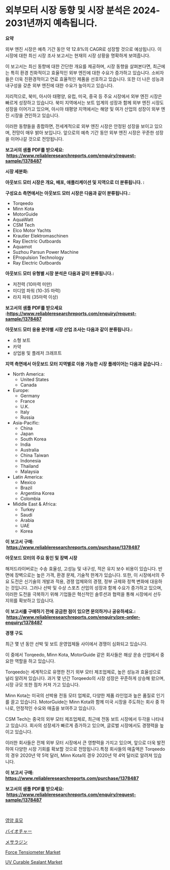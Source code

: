 <p><h1>외부모터 시장 동향 및 시장 분석은 2024-2031년까지 예측됩니다.</h1></p><p><strong>요약</strong></p>
<p><p>외부 엔진 시장은 예측 기간 동안 약 12.8%의 CAGR로 성장할 것으로 예상됩니다. 이 시장에 대한 최신 시장 조사 보고서는 현재의 시장 상황을 명확하게 보여줍니다. </p><p>이 보고서는 최신 동향에 대한 간단한 개요를 제공하며, 시장 동향을 살펴본다면, 최근에는 특히 환경 친화적이고 효율적인 외부 엔진에 대한 수요가 증가하고 있습니다. 소비자들은 더욱 친환경적이고 연료 효율적인 제품을 선호하고 있습니다. 또한 더 나은 성능과 내구성을 갖춘 외부 엔진에 대한 수요가 높아지고 있습니다. </p><p>지리적으로, 북미, 아시아 태평양, 유럽, 미국, 중국 등 주요 시장에서 외부 엔진 시장은 빠르게 성장하고 있습니다. 북미 지역에서는 보트 업계의 성장과 함께 외부 엔진 시장도 성장을 이어가고 있으며, 아시아 태평양 지역에서는 해양 및 여가 산업의 성장이 외부 엔진 시장을 견인하고 있습니다. </p><p>이러한 동향들을 종합하면, 전세계적으로 외부 엔진 시장은 안정된 성장을 보이고 있으며, 전망이 매우 밝아 보입니다. 앞으로의 예측 기간 동안 외부 엔진 시장은 꾸준한 성장을 이어나갈 것으로 전망됩니다.</p></p>
<p><strong>보고서의 샘플 PDF를 받으세요: &nbsp;<a href="https://www.reliableresearchreports.com/enquiry/request-sample/1378487">https://www.reliableresearchreports.com/enquiry/request-sample/1378487</a></strong></p>
<p><strong>시장 세분화:</strong></p>
<p><strong> 아웃보드 모터 시장은 개요, 배포, 애플리케이션 및 지역으로 더 분류됩니다. :</strong></p>
<p><strong>구성요소 측면에서는 아웃보드 모터 시장은 다음과 같이 분류됩니다.:</strong></p>
<p><ul><li>Torqeedo</li><li>Minn Kota</li><li>MotorGuide</li><li>AquaWatt</li><li>CSM Tech</li><li>Elco Motor Yachts</li><li>Krautler Elektromaschinen</li><li>Ray Electric Outboards</li><li>Aquamot</li><li>Suzhou Parsun Power Machine</li><li>EPropulsion Technology</li><li>Ray Electric Outboards</li></ul></p>
<p><strong> 아웃보드 모터 유형별 시장 분석은 다음과 같이 분류됩니다.:</strong></p>
<p><ul><li>저전력 (10마력 미만)</li><li>미디엄 파워 (10-35 마력)</li><li>라지 파워 (35마력 이상)</li></ul></p>
<p><strong>보고서의 샘플 PDF를 받으세요 :<a href="https://www.reliableresearchreports.com/enquiry/request-sample/1378487">https://www.reliableresearchreports.com/enquiry/request-sample/1378487</a></strong></p>
<p><strong> 아웃보드 모터 응용 분야별 시장 산업 조사는 다음과 같이 분류됩니다.:</strong></p>
<p><ul><li>소형 보트</li><li>카약</li><li>상업용 및 플레저 크래프트</li></ul></p>
<p><strong>지역 측면에서 아웃보드 모터 지역별로 이용 가능한 시장 플레이어는 다음과 같습니다.:</strong></p>
<p><ul>
    <li>
        North America:
        <ul>
            <li>United States</li>
            <li>Canada</li>
        </ul>
    </li>
    <li>
        Europe:
        <ul>
            <li>Germany</li>
            <li>France</li>
            <li>U.K.</li>
            <li>Italy</li>
            <li>Russia</li>
        </ul>
    </li>
    <li>
        Asia-Pacific:
        <ul>
            <li>China</li>
            <li>Japan</li>
            <li>South Korea</li>
            <li>India</li>
            <li>Australia</li>
            <li>China Taiwan</li>
            <li>Indonesia</li>
            <li>Thailand</li>
            <li>Malaysia</li>
        </ul>
    </li>
    <li>
        Latin America:
        <ul>
            <li>Mexico</li>
            <li>Brazil</li>
            <li>Argentina Korea</li>
            <li>Colombia</li>
        </ul>
    </li>
    <li>
        Middle East & Africa:
        <ul>
            <li>Turkey</li>
            <li>Saudi</li>
            <li>Arabia</li>
            <li>UAE</li>
            <li>Korea</li>
        </ul>
    </li>
    </ul></p>
<p><strong>이 보고서 구매: &nbsp;<a href="https://www.reliableresearchreports.com/purchase/1378487">https://www.reliableresearchreports.com/purchase/1378487</a></strong></p>
<p><strong>아웃보드 모터의 주요 동인 및 장벽 시장</strong></p>
<p><p>해저드라이버로는 수송 효율성, 고성능 및 내구성, 적은 유지 보수 비용이 있습니다. 반면에 장벽으로는 높은 가격, 환경 문제, 기술적 한계가 있습니다. 또한, 이 시장에서의 주요 도전은 신기술의 개발과 적용, 경쟁 업체와의 경쟁, 정부 규제와 정책 변화에 대응하는 것입니다. 그러나 선박 및 수상 스포츠 산업의 성장과 함께 수요가 증가하고 있으며, 이러한 도전을 극복하기 위해 기업들은 혁신적인 솔루션과 협력을 통해 시장에서 선두 지위를 확보하고 있습니다.</p></p>
<p><strong>이 보고서를 구매하기 전에 궁금한 점이 있으면 문의하거나 공유하세요.: &nbsp;<a href="https://www.reliableresearchreports.com/enquiry/pre-order-enquiry/1378487">https://www.reliableresearchreports.com/enquiry/pre-order-enquiry/1378487</a></strong></p>
<p><strong>경쟁 구도</strong></p>
<p><p>최근 몇 년 동안 선박 및 보트 운영업체들 사이에서 경쟁이 심화되고 있습니다.</p><p>이 중에서 Torqeedo, Minn Kota, MotorGuide 같은 회사들은 해상 운송 산업에서 중요한 역할을 하고 있습니다.</p><p>Torqeedo는 세계적으로 유명한 전기 외부 모터 제조업체로, 높은 성능과 효율성으로 널리 알려져 있습니다. 과거 몇 년간 Torqeedo의 시장 성장은 꾸준하게 상승해 왔으며, 시장 규모 또한 점차 커져 가고 있습니다.</p><p>Minn Kota는 미국의 선박용 전동 모터 업체로, 다양한 제품 라인업과 높은 품질로 인기를 끌고 있습니다. MotorGuide는 Minn Kota와 함께 미국 시장을 주도하는 회사 중 하나로, 안정적인 수요와 매출을 보여주고 있습니다.</p><p>CSM Tech는 중국의 외부 모터 제조업체로, 최근에 전동 보트 시장에서 두각을 나타내고 있습니다. 회사의 성장세가 빠르게 증가하고 있으며, 글로벌 시장에서도 경쟁력을 높이고 있습니다.</p><p>이러한 회사들은 전체 외부 모터 시장에서 큰 영향력을 가지고 있으며, 앞으로 더욱 발전하여 다양한 시장 기회를 확보할 것으로 전망됩니다.특정 회사들의 매출액은 Torqeedo의 경우 2020년 약 5억 달러, Minn Kota의 경우 2020년 약 4억 달러로 알려져 있습니다.</p></p>
<p><strong>이 보고서 구매: &nbsp; <a href="https://www.reliableresearchreports.com/purchase/1378487">https://www.reliableresearchreports.com/purchase/1378487</a></strong></p>
<p><strong>보고서의 샘플 PDF를 받으세요: &nbsp;<a href="https://www.reliableresearchreports.com/enquiry/request-sample/1378487">https://www.reliableresearchreports.com/enquiry/request-sample/1378487</a></strong><strong></strong></p>
<p>&nbsp;</p>
<p><p><a href="https://github.com/vskv4779xr1/Market-Research-Report-List-1/blob/main/4553383571.md">영양 효모</a></p><p><a href="https://medium.com/@bl2501989/%E3%83%90%E3%82%A4%E3%82%AA%E3%83%81%E3%83%A3%E3%83%BC%E5%B8%82%E5%A0%B4%E3%81%AE%E8%A6%8F%E6%A8%A1%E3%81%A8%E5%B8%82%E5%A0%B4%E3%83%88%E3%83%AC%E3%83%B3%E3%83%89-%E5%AE%8C%E5%85%A8%E3%81%AA%E6%A5%AD%E7%95%8C%E6%A6%82%E8%A6%81-2024%E5%B9%B4%E3%81%8B%E3%82%892031%E5%B9%B4-64f9623b1246">バイオチャー</a></p><p><a href="https://medium.com/@alonzomoenrt8956/%E3%83%A1%E3%82%B5%E3%83%A9%E3%82%B8%E3%83%B3%E5%B8%82%E5%A0%B4%E3%81%AF-%E5%B8%82%E5%A0%B4%E3%82%B7%E3%82%A7%E3%82%A2-%E5%B8%82%E5%A0%B4%E3%83%88%E3%83%AC%E3%83%B3%E3%83%89-%E5%B8%82%E5%A0%B4%E6%88%90%E9%95%B7%E3%81%AB%E9%96%A2%E3%81%99%E3%82%8B%E6%83%85%E5%A0%B1%E3%82%92%E6%8F%90%E4%BE%9B%E3%81%97%E3%81%BE%E3%81%99-2791a5e95817">メサラジン</a></p><p><a href="https://issuu.com/reportprime-2/docs/force-tensiometer-market-size-2030.pptx">Force Tensiometer Market</a></p><p><a href="https://github.com/mahnoor2003/Market-Research-Report-List-3/blob/main/uv-curable-sealant-market.md">UV Curable Sealant Market</a></p></p>